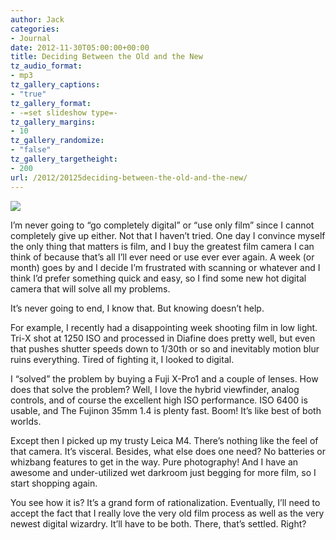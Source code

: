 ```yaml
---
author: Jack
categories:
- Journal
date: 2012-11-30T05:00:00+00:00
title: Deciding Between the Old and the New
tz_audio_format:
- mp3
tz_gallery_captions:
- "true"
tz_gallery_format:
- -=set slideshow type=-
tz_gallery_margins:
- 10
tz_gallery_randomize:
- "false"
tz_gallery_targetheight:
- 200
url: /2012/20125deciding-between-the-old-and-the-new/
---
```


![][1]

I’m never going to “go completely digital” or “use only film” since I cannot completely give up either. Not that I haven’t tried. One day I convince myself the only thing that matters is film, and I buy the greatest film camera I can think of because that’s all I’ll ever need or use ever ever again. A week (or month) goes by and I decide I’m frustrated with scanning or whatever and I think I’d prefer something quick and easy, so I find some new hot digital camera that will solve all my problems.

It’s never going to end, I know that. But knowing doesn’t help.

For example, I recently had a disappointing week shooting film in low light. Tri-X shot at 1250 ISO and processed in Diafine does pretty well, but even that pushes shutter speeds down to 1/30th or so and inevitably motion blur ruins everything. Tired of fighting it, I looked to digital.

I “solved” the problem by buying a Fuji X-Pro1 and a couple of lenses. How does that solve the problem? Well, I love the hybrid viewfinder, analog controls, and of course the excellent high ISO performance. ISO 6400 is usable, and The Fujinon 35mm 1.4 is plenty fast. Boom! It’s like best of both worlds.

Except then I picked up my trusty Leica M4. There’s nothing like the feel of that camera. It’s visceral. Besides, what else does one need? No batteries or whizbang features to get in the way. Pure photography! And I have an awesome and under-utilized wet darkroom just begging for more film, so I start shopping again.

You see how it is? It’s a grand form of rationalization. Eventually, I’ll need to accept the fact that I really love the very old film process as well as the very newest digital wizardry. It’ll have to be both. There, that’s settled. Right?

 [1]: /img/2012/05/fuji-and-m4.jpeg